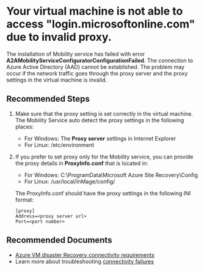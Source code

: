 <properties
	pageTitle="Microsoft Azure has information regarding your issue"
	description="Microsoft Azure has information regarding your issue"
	infoBubbleText="Microsoft Azure has information regarding your issue. Please see details to the right."
	service="microsoft.recoveryservices"
	resource="vaults"
	authors="asgang"
	ms.author="asgang,genli"
	displayOrder=""
	articleId="vmnotconnectingduetoProxy"
	diagnosticScenario="vmnotconnectingduetoProxy"
	selfHelpType="Diagnostics"
	supportTopicIds=""
	resourceTags=""
	productPesIds="16370"
	cloudEnvironments="Public"
/>

# Your virtual machine is not able to access "login.microsoftonline.com" due to invalid proxy. 
<!--issueDescription-->
The installation of Mobility service has failed with error **A2AMobilityServiceConfiguratorConfigurationFailed**. The connection to Azure Active Directory (AAD) cannot be established. The problem may occur if the network traffic goes through the proxy server and the proxy settings in the virtual machine is invalid.
<!--/issueDescription-->

## **Recommended Steps**

1. Make sure that the proxy setting is set correctly in the virtual machine. The Mobility Service auto detect the proxy settings in the following places:

	- For Windows: The **Proxy server** settings in Internet Explorer
	- For Linux: /etc/environment

2. If you prefer to set proxy only for the Mobility service, you can provide the proxy details in **ProxyInfo.conf** that is located in:

	- For Windows: C:\ProgramData\Microsoft Azure Site Recovery\Config
	- For Linux: /usr/local/InMage/config/ 

    The ProxyInfo.conf should have the proxy settings in the following INI format:

	```
	[proxy]
	Address=<proxy server url>
	Port=<port number>
	```
	
## **Recommended Documents**

* [Azure VM disaster Recovery connectivity requirements](https://docs.microsoft.com/azure/site-recovery/azure-to-azure-about-networking#outbound-connectivity-for-ip-address-ranges)
* Learn more about troubleshooting [connectivity failures](https://docs.microsoft.com/azure/site-recovery/azure-to-azure-troubleshoot-errors#outbound-connectivity-for-site-recovery-urls-or-ip-ranges-error-code-151037-or-151072)
